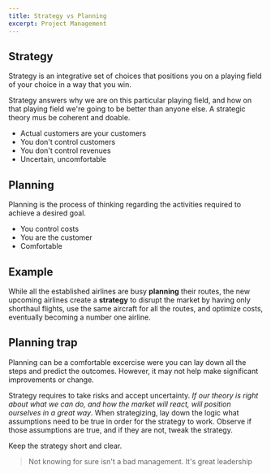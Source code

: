 ```yaml
---
title: Strategy vs Planning
excerpt: Project Management
---
```


## Strategy

Strategy is an integrative set of choices that positions you on a playing field of your choice in a way that you win.

Strategy answers why we are on this particular playing field, and how on that playing field we're going to be better than anyone else. A strategic theory mus be coherent and doable.

- Actual customers are your customers
- You don't control customers
- You don't control revenues
- Uncertain, uncomfortable

## Planning

Planning is the process of thinking regarding the activities required to achieve a desired goal.

- You control costs
- You are the customer
- Comfortable

## Example

While all the established airlines are busy **planning** their routes, the new upcoming airlines create a **strategy** to disrupt the market by having only shorthaul flights, use the same aircraft for all the routes, and optimize costs, eventually becoming a number one airline.

## Planning trap

Planning can be a comfortable excercise were you can lay down all the steps and predict the outcomes. However, it may not help make significant improvements or change. 

Strategy requires to take risks and accept uncertainty. *If our theory is right about what we can do, and how the market will react, will position ourselves in a great way*. When strategizing, lay down the logic what assumptions need to be true in order for the strategy to work. Observe if those assumptions are true, and if they are not, tweak the strategy. 

Keep the strategy short and clear.

> Not knowing for sure isn't a bad management. It's great leadership
